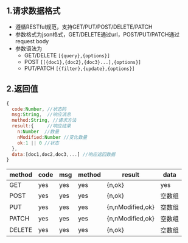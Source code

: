 ## 1.请求数据格式
* 遵循RESTful规范，支持GET/PUT/POST/DELETE/PATCH
* 参数格式为json格式，GET/DELETE通过url，POST/PUT/PATCH通过request body
* 参数语法为
  * GET/DELETE `[{query},{options}]`
  * POST `[[{doc1},{doc2},{doc3}...],{options}]`
  * PUT/PATCH `[{filter},{update},{options}]`

## 2.返回值
```js
{
  code:Number, //状态码
  msg:String,  //响应消息
  method:String, //请求方法
  result:{     //响应结果
    n:Number  //数量
    nModified:Number //变化数量
    ok:1 || 0 //状态
  },
  data:[doc1,doc2,doc3,...] //响应返回数据
}
```
method| code|msg|method|result|data
-|-|-|-|-|-
GET|yes|yes|yes|{n,ok}|yes
POST|yes|yes|yes|{n,ok}|空数组
PUT|yes|yes|yes|{n,nModified,ok}|空数组
PATCH|yes|yes|yes|{n,nModified,ok}|空数组
DELETE|yes|yes|yes|{n,ok}|空数组
